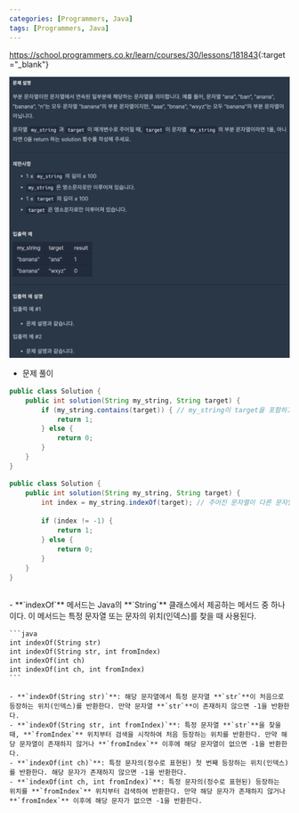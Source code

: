 ```yaml
---
categories: [Programmers, Java]
tags: [Programmers, Java] 
---
```


<https://school.programmers.co.kr/learn/courses/30/lessons/181843>{:target="_blank"}

![문제](/assets/img/programmers/java/%EB%B6%80%EB%B6%84_%EB%AC%B8%EC%9E%90%EC%97%B4%EC%9D%B8%EC%A7%80_%ED%99%95%EC%9D%B8%ED%95%98%EA%B8%B0.png)


- 문제 풀이

```java
public class Solution {
    public int solution(String my_string, String target) {
        if (my_string.contains(target)) { // my_string이 target을 포함하고 있는지 여부를 확인
            return 1;
        } else {
            return 0;
        }
    }
}
```

```java
public class Solution {
    public int solution(String my_string, String target) {
        int index = my_string.indexOf(target); // 주어진 문자열이 다른 문자열에서 시작하는 인덱스를 반환하고, 찾지 못할 경우에는 -1을 반환
        
        if (index != -1) { 
            return 1;
        } else {
            return 0;
        }
    }
}
```

<br>
- **`indexOf`** 메서드는 Java의 **`String`** 클래스에서 제공하는 메서드 중 하나이다. 이 메서드는 특정 문자열 또는 문자의 위치(인덱스)를 찾을 때 사용된다.
    
    ```java
    int indexOf(String str)
    int indexOf(String str, int fromIndex)
    int indexOf(int ch)
    int indexOf(int ch, int fromIndex)
    ```
    
    - **`indexOf(String str)`**: 해당 문자열에서 특정 문자열 **`str`**이 처음으로 등장하는 위치(인덱스)를 반환한다. 만약 문자열 **`str`**이 존재하지 않으면 -1을 반환한다.
    - **`indexOf(String str, int fromIndex)`**: 특정 문자열 **`str`**을 찾을 때, **`fromIndex`** 위치부터 검색을 시작하여 처음 등장하는 위치를 반환한다. 만약 해당 문자열이 존재하지 않거나 **`fromIndex`** 이후에 해당 문자열이 없으면 -1을 반환한다.
    - **`indexOf(int ch)`**: 특정 문자의(정수로 표현된) 첫 번째 등장하는 위치(인덱스)를 반환한다. 해당 문자가 존재하지 않으면 -1을 반환한다.
    - **`indexOf(int ch, int fromIndex)`**: 특정 문자의(정수로 표현된) 등장하는 위치를 **`fromIndex`** 위치부터 검색하여 반환한다. 만약 해당 문자가 존재하지 않거나 **`fromIndex`** 이후에 해당 문자가 없으면 -1을 반환한다.
